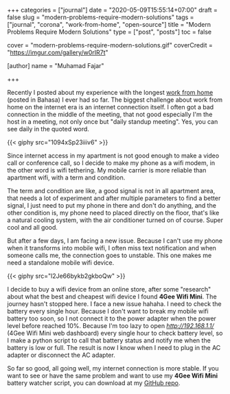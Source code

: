 +++
categories = ["journal"]
date = "2020-05-09T15:55:14+07:00"
draft = false
slug = "modern-problems-require-modern-solutions"
tags = ["journal", "corona", "work-from-home", "open-source"]
title = "Modern Problems Require Modern Solutions"
type = ["post", "posts"]
toc = false

cover = "modern-problems-require-modern-solutions.gif"
coverCredit = "https://imgur.com/gallery/w0rIR7t"

[author]
  name = "Muhamad Fajar"

+++

Recently I posted about my experience with the longest [work from home][wfh] (posted in Bahasa) I ever had so far. The biggest challenge about work from home on the internet era is an internet connection itself. I often got a bad connection in the middle of the meeting, that not good especially I'm the host in a meeting, not only once but "daily standup meeting". Yes, you can see daily in the quoted word.

{{< giphy src="1094xSp23iiiv6" >}}

Since internet access in my apartment is not good enough to make a video call or conference call, so I decide to make my phone as a wifi modem, in the other word is wifi tethering. My mobile carrier is more reliable than apartment wifi, with a term and condition.

The term and condition are like, a good signal is not in all apartment area, that needs a lot of experiment and after multiple parameters to find a better signal, I just need to put my phone in there and don't do anything, and the other condition is, my phone need to placed directly on the floor, that's like a  natural cooling system, with the air conditioner turned on of course. Super cool and all good.

But after a few days, I am facing a new issue. Because I can't use my phone when it transforms into mobile wifi, I often miss text notification and when someone calls me, the connection goes to unstable. This one makes me need a standalone mobile wifi device.

{{< giphy src="l2Je66bykb2gkboQw" >}}

I decide to buy a wifi device from an online store, after some "research" about what the best and cheapest wifi device I found **4Gee Wifi Mini**. The journey hasn't stopped here. I face a new issue hahaha. I need to check the battery every single hour. Because I don't want to break my mobile wifi battery too soon, so I not connect it to the power adapter when the power level before reached 10%. Because I'm too lazy to open _http://192.168.1.1/_ (4Gee Wifi Mini web dashboard) every single hour to check battery level, so I make a python script to call that battery status and notify me when the battery is low or full. The result is now I know when I need to plug in the AC adapter or disconnect the AC adapter.

So far so good, all going well, my internet connection is more stable. If you want to see or have the same problem and want to use my **4Gee Wifi Mini** battery watcher script, you can download at my [GitHub repo][git].

[wfh]: https://www.muhfajar.blog/id/posts/kerja-dari-rumah/
[git]: https://github.com/muhfajar/4gee-wifi-battery-watcher
